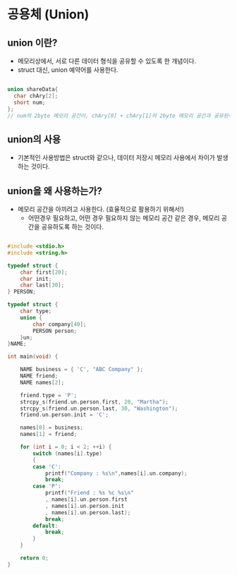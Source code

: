 # 공용체 (Union)

## union 이란?
  - 메모리상에서, 서로 다른 데이터 형식을 공유할 수 있도록 한 개념이다.
  - struct 대신, union 예약어를 사용한다.

```c

union shareData{
  char chAry[2];
  short num;
};
// num의 2byte 메모리 공간이, chAry[0] + chAry[1]의 2byte 메모리 공간과 공유된다.

```

## union의 사용
  - 기본적인 사용방법은 struct와 같으나, 데이터 저장시 메모리 사용에서 차이가 발생하는 것이다.

## union을 왜 사용하는가?
  - 메모리 공간을 아끼려고 사용한다. (효율적으로 활용하기 위해서!)
    - 어떤경우 필요하고, 어떤 경우 필요하지 않는 메모리 공간 같은 경우, 메모리 공간을 공유하도록 하는 것이다.

```c

#include <stdio.h>
#include <string.h>

typedef struct {
	char first[20];
	char init;
	char last[30];
} PERSON;

typedef struct {
	char type;
	union {
		char company[40];
		PERSON person;
	}un;
}NAME;

int main(void) {

	NAME business = { 'C', "ABC Company" };
	NAME friend;
	NAME names[2];

	friend.type = 'P';
	strcpy_s(friend.un.person.first, 20, "Martha");
	strcpy_s(friend.un.person.last, 30, "Washington");
	friend.un.person.init = 'C';

	names[0] = business;
	names[1] = friend;

	for (int i = 0; i < 2; ++i) {
		switch (names[i].type)
		{
		case 'C':
			printf("Company : %s\n",names[i].un.company);
			break;
		case 'P':
			printf("Friend : %s %c %s\n"
			, names[i].un.person.first
			, names[i].un.person.init
			, names[i].un.person.last);
			break;
		default:
			break;
		}
	}

	return 0;
}

```
